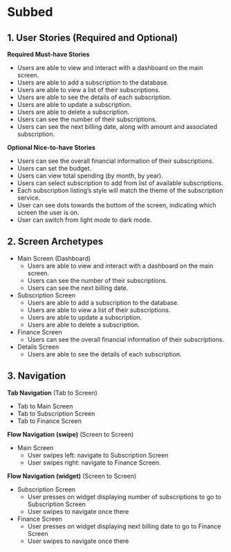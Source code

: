 # Subbed

## 1. User Stories (Required and Optional)

**Required Must-have Stories**
 * Users are able to view and interact with a dashboard on the main screen.
 * Users are able to add a subscription to the database.
 * Users are able to view a list of their subscriptions.
 * Users are able to see the details of each subscription.
 * Users are able to update a subscription.
 * Users are able to delete a subscription.
 * Users can see the number of their subscriptions.
 * Users can see the next billing date, along with amount and associated   subscription.

**Optional Nice-to-have Stories**

 * Users can see the overall financial information of their subscriptions.
 * Users can set the budget.
 * Users can view total spending (by month, by year).
 * Users can select subscription to add from list of available subscriptions.
 * Each subscription listing’s style will match the theme of the subscription service.
 * User can see dots towards the bottom of the screen, indicating which screen the user is on.
 * User can switch from light mode to dark mode.

## 2. Screen Archetypes

 * Main Screen (Dashboard)
   * Users are able to view and interact with a dashboard on the main screen.
   * Users can see the number of their subscriptions.
   * Users can see the next billing date.
 * Subscription Screen
   * Users are able to add a subscription to the database.
   * Users are able to view a list of their subscriptions.
   * Users are able to update a subscription.
   * Users are able to delete a subscription.
 * Finance Screen
   * Users can see the overall financial information of their subscriptions.
 * Details Screen
   * Users are able to see the details of each subscription.

## 3. Navigation

**Tab Navigation** (Tab to Screen)

 * Tab to Main Screen
 * Tab to Subscription Screen
 * Tab to Finance Screen

**Flow Navigation (swipe)** (Screen to Screen)

 * Main Screen
   * User swipes left: navigate to Subscription Screen
   * User swipes right: navigate to Finance Screen.

**Flow Navigation (widget)** (Screen to Screen)

 * Subscription Screen
   * User presses on widget displaying number of subscriptions to go to Subscription Screen
   * User swipes to navigate once there
 * Finance Screen
   * User presses on widget displaying next billing date to go to Finance Screen
   * User swipes to navigate once there
